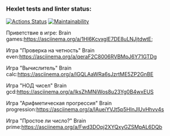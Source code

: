 ### Hexlet tests and linter status:
[![Actions Status](https://github.com/TimFix/backend-project-44/workflows/hexlet-check/badge.svg)](https://github.com/TimFix/backend-project-44/actions)
[![Maintainability](https://api.codeclimate.com/v1/badges/7e79409b0f64a2a64f3a/maintainability)](https://codeclimate.com/github/TimFix/backend-project-44/maintainability)

Приветствие в игре: Brain games:https://asciinema.org/a/1Hl6KcvxglE7DE8uLNJjtdwtE;

Игра "Проверка на четность" Brain even:https://asciinema.org/a/qeraF2C8006RVBMpJ6Y71GTDg

Игра "Вычислитель" Brain calc:https://asciinema.org/a/lGQLAaWRa6sJzrtME5ZP2GnBE

Игра "НОД чисел" Brain gcd:https://asciinema.org/a/IksZhMNiWos8u23Yg0B4wxEUS

Игра "Арифметическая прогрессия" Brain progression:https://asciinema.org/a/lAueiYVJt5p5HInJlUvHhvv4s

Игра "Простое ли число?" Brain prime:https://asciinema.org/a/Fwd3DOpj2XYQxyGZSMpAL6DQb
